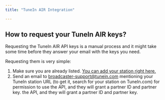 ```yaml
---
title: "TuneIn AIR Integration"

---
```


## How to request your TuneIn AIR keys?

Requesting the TuneIn AIR API keys is a manual process and it might take some time before they answer your email with the keys you need.

Requesting them is very simple:
1. Make sure you are already listed. [You can add your station right here.](http://tunein.com/syndication/new/?IsBroadcaster=true)
2. Send an email to broadcaster-support@tunein.com mentioning your TuneIn station URL (to get it, search for your station on TuneIn.com) for permission to use the API, and they will grant a partner ID and partner key.
the API, and they will grant a partner ID and partner key.